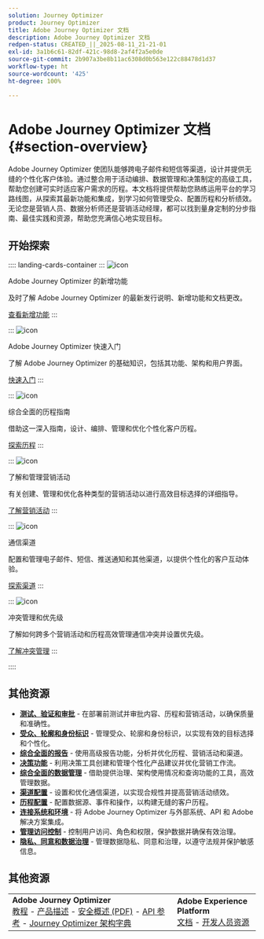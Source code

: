 ```yaml
---
solution: Journey Optimizer
product: Journey Optimizer
title: Adobe Journey Optimizer 文档
description: Adobe Journey Optimizer 文档
redpen-status: CREATED_||_2025-08-11_21-21-01
exl-id: 3a1b6c61-82df-421c-98d8-2af4f2a5e0de
source-git-commit: 2b907a3be8b11ac6308d0b563e122c88478d1d37
workflow-type: ht
source-wordcount: '425'
ht-degree: 100%

---
```


# Adobe Journey Optimizer 文档{#section-overview}

Adobe Journey Optimizer 使团队能够跨电子邮件和短信等渠道，设计并提供无缝的个性化客户体验。通过整合用于活动编排、数据管理和决策制定的高级工具，帮助您创建可实时适应客户需求的历程。本文档将提供帮助您熟练运用平台的学习路线图，从探索其最新功能和集成，到学习如何管理受众、配置历程和分析绩效。无论您是营销人员、数据分析师还是营销活动经理，都可以找到量身定制的分步指南、最佳实践和资源，帮助您充满信心地实现目标。

## 开始探索

:::: landing-cards-container
:::
![icon](https://cdn.experienceleague.adobe.com/icons/list-check.svg?lang=zh-Hans)

Adobe Journey Optimizer 的新增功能

及时了解 Adobe Journey Optimizer 的最新发行说明、新增功能和文档更改。

[查看新增功能](./rp_landing_pages/whats-new-landing-page.md)
:::

:::
![icon](https://cdn.experienceleague.adobe.com/icons/circle-play.svg?lang=zh-Hans)

Adobe Journey Optimizer 快速入门

了解 Adobe Journey Optimizer 的基础知识，包括其功能、架构和用户界面。

[快速入门](./rp_landing_pages/get-started-landing-page.md)
:::

:::
![icon](https://cdn.experienceleague.adobe.com/icons/code-branch.svg?lang=zh-Hans)

综合全面的历程指南

借助这一深入指南，设计、编排、管理和优化个性化客户历程。

[探索历程](./rp_landing_pages/orchestrate-journeys-landing-page.md)
:::

:::
![icon](https://cdn.experienceleague.adobe.com/icons/bullhorn.svg?lang=zh-Hans)

了解和管理营销活动

有关创建、管理和优化各种类型的营销活动以进行高效目标选择的详细指导。

[了解营销活动](./rp_landing_pages/campaigns-landing-page.md)
:::

:::
![icon](https://cdn.experienceleague.adobe.com/icons/envelope.svg?lang=zh-Hans)

通信渠道

配置和管理电子邮件、短信、推送通知和其他渠道，以提供个性化的客户互动体验。

[探索渠道](./using/channels/gs-channels.md)
:::

:::
![icon](https://cdn.experienceleague.adobe.com/icons/scale-balanced.svg?lang=zh-Hans)

冲突管理和优先级

了解如何跨多个营销活动和历程高效管理通信冲突并设置优先级。

[了解冲突管理](./rp_landing_pages/conflict-prioritization-landing-page.md)
:::

::::


## 其他资源

- **[测试、验证和审批](./rp_landing_pages/test-landing-page.md)** - 在部署前测试并审批内容、历程和营销活动，以确保质量和准确性。
- **[受众、轮廓和身份标识](./rp_landing_pages/audiences-profiles-identities-landing-page.md)** - 管理受众、轮廓和身份标识，以实现有效的目标选择和个性化。
- **[综合全面的报告](./rp_landing_pages/reporting-landing-page.md)** - 使用高级报告功能，分析并优化历程、营销活动和渠道。
- **[决策功能](./rp_landing_pages/decisioning-landing-page.md)** - 利用决策工具创建和管理个性化产品建议并优化营销工作流。
- **[综合全面的数据管理](./rp_landing_pages/data-management-landing-page.md)** - 借助提供治理、架构使用情况和查询功能的工具，高效管理数据。
- **[渠道配置](./rp_landing_pages/configuration-landing-page.md)** - 设置和优化通信渠道，以实现合规性并提高营销活动绩效。
- **[历程配置](./rp_landing_pages/configure-journeys-landing-page.md)** - 配置数据源、事件和操作，以构建无缝的客户历程。
- **[连接系统和环境](./rp_landing_pages/connect-systems-landing-page.md)** - 将 Adobe Journey Optimizer 与外部系统、API 和 Adobe 解决方案集成。
- **[管理访问控制](./rp_landing_pages/access-control-landing-page.md)** - 控制用户访问、角色和权限，保护数据并确保有效治理。
- **[隐私、同意和数据治理](./rp_landing_pages/privacy-landing-page.md)** - 管理数据隐私、同意和治理，以遵守法规并保护敏感信息。

## 其他资源

<table style="table-layout:fixed"><tr style="border: 0;">
<td><strong>Adobe Journey Optimizer</strong><br/>
<a href="https://experienceleague.adobe.com/docs/journey-optimizer-learn/tutorials/overview.html?lang=zh-Hans" target="_blank">教程</a> - <a href="https://helpx.adobe.com/cn/legal/product-descriptions/adobe-journey-optimizer.html" target="_blank">产品描述</a> - <a href="https://www.adobe.com/content/dam/cc/en/security/pdfs/AJO_SecurityOverview.pdf" target="_blank">安全概述 (PDF)</a> - <a href="https://developer.adobe.com/journey-optimizer-apis/" target="_blank">API 参考</a> - <a href="https://experienceleague.adobe.com/tools/ajo-schemas/schema-dictionary.html?lang=zh-Hans" target="_blank">Journey Optimizer 架构字典</a>

</td>
<td><strong>Adobe Experience Platform</strong><br/>
<a href="https://experienceleague.adobe.com/docs/experience-platform/landing/home.html?lang=zh-Hans" target="_blank">文档</a> - <a href="https://www.adobe.com/cn/experience-platform/documentation-and-developer-resources.html" target="_blank">开发人员资源</a>
</td>
</tr></table>

<!--table style="table-layout:auto"><tr style="border: 0;"><td><img src="using/assets/do-not-localize/newsletter.png"></td><td>
<b>Stay informed and elevate your Adobe Journey Optimizer experience!</b><br/>Sign up for our quarterly newsletter. Gain exclusive access to the latest product updates, captivating stories, real-world use cases, valuable tips, and more – all delivered directly to your inbox every quarter. <a href="https://www.adobe.com/subscription/Adobe_Journey_Optimizer_NL.html">Sign up today!</a></td></tr></table-->

